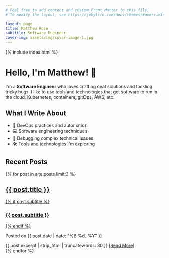 ```yaml
---
# Feel free to add content and custom Front Matter to this file.
# To modify the layout, see https://jekyllrb.com/docs/themes/#overriding-theme-defaults

layout: page
title: Matthew Rose
subtitle: Software Engineer
cover-img: assets/img/cover-image-1.jpg
---
```


{% include index.html %}

# Hello, I'm Matthew! 👋

I'm a **Software Engineer** who loves crafting neat solutions and tackling tricky bugs. I like to use tools and technologies that get software to run in the cloud. Kubernetes, containers, gitOps, AWS, etc. 

## What I Write About

- 🚀 DevOps practices and automation
- 💻 Software engineering techniques
- 🔧 Debugging complex technical issues
- 🛠️ Tools and technologies I'm exploring

## Recent Posts

{% for post in site.posts limit:3 %}
<div class="post-preview">
  <a href="{{ post.url | relative_url }}">
    <h2 class="post-title">{{ post.title }}</h2>
    {% if post.subtitle %}
    <h3 class="post-subtitle">{{ post.subtitle }}</h3>
    {% endif %}
  </a>
  <p class="post-meta">
    Posted on {{ post.date | date: "%B %d, %Y" }}
  </p>
  <div class="post-entry-container">
    <div class="post-entry">
      {{ post.excerpt | strip_html | truncatewords: 30 }}
      <a href="{{ post.url | relative_url }}" class="post-read-more">[Read More]</a>
    </div>
  </div>
</div>
<div class="post-preview-divider"></div>
{% endfor %}

<div class="cta-container">
  <!-- <a href="/blog" class="cta-button">View All Posts</a> -->
</div>
